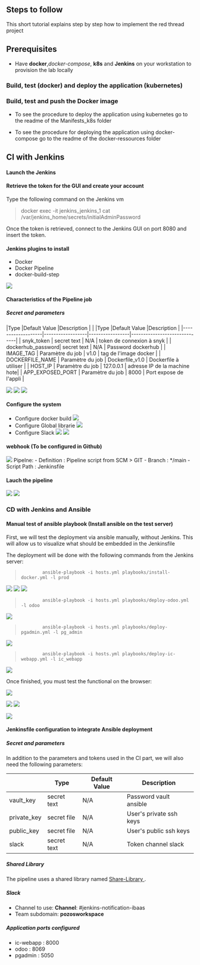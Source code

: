 

## Steps to follow
This short tutorial explains step by step how to implement the red thread project

## Prerequisites

- Have **docker**,*docker-compose*, **k8s** and **Jenkins** on your workstation to provision the lab locally


### Build, test (**docker**) and deploy the application (**kubernetes**)

### Build, test and push the Docker image

- To see the procedure to deploy the application using kubernetes go to the readme of the Manifests_k8s folder 

- To see the procedure for deploying the application using docker-compose go to the readme of the docker-ressources folder

## CI with Jenkins

#### Launch the Jenkins
#### Retrieve the token for the GUI and create your account
Type the following command on the Jenkins vm
> docker exec -it jenkins_jenkins_1 cat /var/jenkins_home/secrets/initialAdminPassword

Once the token is retrieved, connect to the Jenkins GUI on port 8080 and insert the token.

#### Jenkins plugins to install
- Docker
- Docker Pipeline
- docker-build-step

![](https://lh5.googleusercontent.com/g0vujbJyXRjL1jWLNdHTl8xlMpfAgEIygRu6T_pAnlohpDF90UkB0WtEYuCTx7mMMggnOsAE9g75rgQYRoh6hy8_769ZqA70YGBDdpiUaqt8bGAk8cJLkhP1uJuWbQIwXEPTb2ji0VCcB-TFvsPNLxsc9Bjb3ezWOPY1PWa_zapZFVwNnFDbgOfjOg)




#### Characteristics of the Pipeline job 
##### Secret and parameters

|Type |Default Value |Description |
|                   |Type              |Default Value    |Description                   |
|-------------------|------------------|-----------------|------------------------------|
|    snyk_token     | secret text      |      N/A        | token de connexion à snyk    |
| dockerhub_password| secret text      |      N/A        | Password dockerhub           |
|    IMAGE_TAG      | Paramètre du job |      v1.0       | tag de l'image docker        |
|  DOCKERFILE_NAME  | Paramètre du job | Dockerfile_v1.0 | Dockerfile à utiliser        |
|      HOST_IP      | Paramètre du job |   127.0.0.1     | adresse IP de la machine hote|
|  APP_EXPOSED_PORT | Paramètre du job |      8000       | Port expose de l'appli       |


**![](https://lh4.googleusercontent.com/Kv_YJ-S8RDUaTjOIJ1cVO87vTuAVLghyjD-F9HkayZMQqkO0MHgN59zicnvDfqSxnMy2FVJAJdhZAyfCkDoCvjLGAH3pqWsmph3Ml9chDqUL7QvO8di2zvA31oBBu0XVITQewh0OdzzBCtzXYJPC_jsH9J5Vebs_CTgyWo35S-QR2uYKkC-xhimqPbcRaA)**
**![](https://lh4.googleusercontent.com/sLN_Ser1vGWtkdYpjO3JZ7S2bypk7qO3hM8VuhBZJU8A89r7YiDeakYHmDvWchwyE1kQwaI0s_aHLCtUvH0PTQT_tLhjXPHIkWxBQl9slKz8NDqDTlZ068Nk9Fnm28Iov0YpSWua-2iPqSiKjKaDtmTHZJ56oiFVVZymJGxBjTsveAabDP_sLEjDTfKsUw)**
**![](https://lh4.googleusercontent.com/thpA_qFblD_OEkc9YuyejHJrDQ43s4d-TFT25Pz7g5FErD6uXQL4f0fCFn4rO2pmjl814EwLBLi1Pau1A7PZaWEdF6lFSBKwaKh9dl8o9AXTxHEoCMKz_hSUgB2HcL4RR5V_fRqM8auau_0_AQyuVjid_rawtdPsQJ_Kf_J0WNkLBH2Bd2tBsRgHUYNG9g)**


 #### Configure the system
 - Configure docker build
**![](https://lh5.googleusercontent.com/Irl2t-vcsHrj31LlMd3H1s2jGVgEInu23Fx9Jc0HWkr-wErRey0fQbZf-HA1j1kI6yVYt75p7_3zN8kZgBPeDr3jkE8RVwoZifOj_GsHYbf_88y01rgC0FxyDWm4DkwBB0I_cemqUoToZvPGk7tYskUSJlhTTwJshauBoZ_bCYi4Liysf8c0ZnLrC8vZRA)**
- Configure Global librarie
**![](https://lh4.googleusercontent.com/lf8Ssqee-S8kgr_A6b40KJvfdpV9o9O9b5ky8Y-LitVC9IiQ_Fq7k-MTMpfalUPlRGy_ZVUB_1JuJkbvuAZPJy1tmvP6BuiMA-MGJLRR0OtU8lVm9M3Mi82PHSuwkGLiXzFDK6I-zb3hoZarYxkx_ud7fxZXxrCfvrV3UvYngM2Vq0FK2RfLGP5afXOTbw)**
- Configure Slack
**![](https://lh3.googleusercontent.com/XGQHzBuUJqAo7KmU0VEmGQVwB403plUl0VT9ywpdLRNgZROnyzPIPnrQLl3feJEY7GioC2tajG_ph-WlNAJ05vPWH1apuqelTfR8eAcmpffd19RbHJYxQn0VqEwoTVu4Q5hqjMN7oaN24k-0r0gPWpbXti55GSvNezvWhvDg51v3TBUTjRoUKo8hw_MDtg)**
**![](https://lh5.googleusercontent.com/NXp-YFt7Ar7tWcdlLThZc8hpWoPhvZAUWiTurunZUPqprXwOfYMF6IkSaYWjjxcO2DCJOQfmTAr3f-9J9kYZFFXbmxqHHdvhNw-MqG4FAr4CIy8FVn4Tb6lKvarbdePm88BIsuUc6R0vRogy2X7Vgi2BCZBiZHkhIc-3wCSK44fLXK4VOWCSnCdh2DMfMQ)**

#### webhook (To be configured in Github)
**![](https://lh6.googleusercontent.com/X7Pk08zmOMm-kOkQ11QTKhhprGhykg3j2HrvOQtwJDqKXS4WIPyNaiX5CcorSI0yuHteqI21wnyVQVWEsAXytwcfpgIql8CTGSYu2kt6y6T7X-p1ehCt9_OMGgywiMa85UPwS4DQRaYcJDzVpj2Wu8dwpxJ-tX-pVTv-b-pS-lkupG4jyIPAYu6AfkZ5dQ)**
Pipelne: 
    - Definition : Pipeline script from SCM > GIT
        - Branch : */main
        - Script Path : Jenkinsfile
        
#### Lauch the pipeline
**![](https://lh4.googleusercontent.com/96xi-ZxPFgrTSPJcNOMFVgNx238fKf6BBjM40ttYxrJEgzce_tPfTYu2_N3fZoyUd4xz5oPbOpzq4-FEEmE8LEWXYFKk4VmX-HV0ayhcak_s6Axxqa1GMmS_yq4oqvQFaMEywh3kEDUby3Avs5avaExdhe4nZAkIaXc84PXXG9wA0yRPIvCWVdTF73xpMA)**
**![](https://lh4.googleusercontent.com/tpMVgyinE0QRKPL9o3AjDnfTPLrwObzVMuHUDRjoOCzJElBKFNTHb_qiwiVISpvuh6-mMsqvVbYhj_PfW7vvW7nmUW4J2xNv6Pix0GHAzih4lkk8j9ESc45z7oiGjg6i4g61wVTt7IOjA5kZ_wHxCgKv0B-wam1DALQhGqCzwKuKbIjgkluUZTFTWvn1dQ)**


### CD with Jenkins and Ansible
#### Manual test of ansible playbook (Install ansible on the test server)
First, we will test the deployment via ansible manually, without Jenkins.
This will allow us to visualize what should be embedded in the Jenkinsfile

The deployment will be done with the following commands from the Jenkins server: 

>             ansible-playbook -i hosts.yml playbooks/install-docker.yml -l prod 
**![](https://lh4.googleusercontent.com/7EEyI7ZYA62NaOAfYpJ63CwrPR91GexRa1QFEE1VHa0_MK2MHlnekaEuDuOL3u9len2YvPiLRQfl2IRciWDnktE5_AuKfH3BP2zMxwPycH2u-UpvJwB8VAO1UcEYXPH3Lq8A66V1oTaABDeBv1mvpJucyAkEVaxY02h8a40tjd-dMffgFYGxVqkHdINjuA)**
**![](https://lh3.googleusercontent.com/MNIDD7_fKxhppk9HPDpAt5ZnD8LvYKtIqhbvUURAKylgyjOZGTAsZQBlq7rY_q3AtToAVdvr82UGiSFCp3bEt2iWeEmtTX8GwTvunYDfg_MyMgafWq8Tx_3LLwa2RZaZZyt-dtJw3yT932SwZFjm5AZiacEGsrwpDbdgHl1zIlIuMJdqC-UoVRtLSqlddA)**
**![](https://lh4.googleusercontent.com/xJVSHF5DJcPobhBj2q8jid0XLQoNjq-PCus1ue1nFvFPZcF4_VeRgInvR6ACh-48bGv54c0MX48wZNKWgTx3bSJz4kjLf3SqoP7CLeU-e421zk1igaomBiHEp1sf0L1TWjAmcrlqYxRZl6mr7MYlkHLz-B3BAo3RHJRtEuzPSfkqIgE_bulR27XnQasSkw)**
>             ansible-playbook -i hosts.yml playbooks/deploy-odoo.yml -l odoo

**![](https://lh4.googleusercontent.com/iR8uxtlHn4jLEhZKU536zZYBO0mRxtGO1SI2eHHdupB0P-huMb3UNU3IXmBnTuruxHDM7oxQ0TGq9sirQo0s5N6S-WPacqLGS5uKRnI3RAz7pDmU_7oAfoch9Y_S60JazoaJei5wsf0pZ9_J-qG0buqzTHo7e4lJh-QC2RSDZRvqU-XHZADvQt1n048WaQ)**

>             ansible-playbook -i hosts.yml playbooks/deploy-pgadmin.yml -l pg_admin
**![](https://lh3.googleusercontent.com/k5qq8t_SXx6KOtZqzZcuRWryNFcjp3HV4ThH8tx9IoB3aQuQumh0DxV7et_6yvxauOlAUGiX49mqA11iBp2OsJ4cPl1M8grtm_ouoLyN5BH8tTpKEh1BP2NGC3mIG2twISI_6NAqJGDQGTpXvIHHiotMKG01b20iicEjLhyD747KZAnFQobELvGnuAomJA)**

>             ansible-playbook -i hosts.yml playbooks/deploy-ic-webapp.yml -l ic_webapp

**![](https://lh6.googleusercontent.com/tOtLil918JqIjFteW6yZeldRBCHCr6ZH4OU_k_pqN6d70E3lnAdNipR3855WokeIu6xdHA49HyOyonKZdRhsF2RyDlUoKaoeK70g64b_yOyZ50o2gxUdbfMZpIFuTwy22oVF4qcd4lh8a-vIxlRyEEpgYlD8p_lTqzJuapbwfeYBtV5Jn69jwhNBdqJVWA)**

Once finished, you must test the functional on the browser:

**![](https://lh6.googleusercontent.com/wA-8HFr1ik-A-L4y_WfQ8DeGReCIiAbjLPnvokO3ooD4xIc00n1CJgT171E1d3VuAtb3qGMNVbK37BZxTh5GRI-yT2nQ3K6bUBbiHmdQ2Lyk6fqaGS3EUKIhGueWq8BGPe4AxqPc94yXjJb7cb2Ds_OzmJ0en2M1QiUjBOOjb30XydZ52HjjP18pvAuoKg)**

**![](https://lh6.googleusercontent.com/hh2JK28dfVoxXWXoWPTa2Gg8P5IQZdKpicp9gcpsof-K7Mg9QtuWfdSx8vGGb_3U37obX1lE8TDbIC3ZvRFnaK4Fp-x1FoQNcy0_lueF5rBllfxmizMieUigqHtKA-qqSAuyP9Xu4K_F6lBH_oORUeGB8qdoP4jTOQ3T8Ijy7-TxDbM5HpbC3rEeUb23yw)**
**![](https://lh3.googleusercontent.com/W6mT_Fx1myXJMy3an8i1ZDo0GGYk817gHwk6l9-VHp1qjo5hN-lSbOj9s4S369Va_k10gm2Iu7msCAXjE9Tpznw432H5ARv8_CCyLfM7UDOztcDpaYwJcsqzRuD6vr0HFIED2T9mK7D7r5mK7V-1HjZ4tydgcdJ-l7LplLGOYGnO6AIdAlTg4ssZGJFmcw)**

**![](https://lh3.googleusercontent.com/W_RkH5waWUN5Q9XQCjw0-QbwkZtMt75OmLTFyn7ODgOiwi9b9TU8Yh7uJziho9pwA1FMtsU5yS1qYaFwNn8NSuo6QpVlwDZ2CPmEzhdShJiLdqfTKy36m9A7aTuDTRSvnyzl8m7EAMovra3-e6bTK-EqRzmE_e1w59T7_Ha55JbtpaQXCcVRhjsnXZzOSg)**

#### Jenkinsfile configuration to integrate Ansible deployment

##### Secret and parameters
In addition to the parameters and tokens used in the CI part, we will also need the following parameters: 

|                      |Type              |Default Value    |Description                   |
|----------------------|------------------|-----------------|------------------------------|
|     vault_key        | secret text      |      N/A        |  Password vault ansible   |
|    private_key       | secret file      |      N/A        |   User's private ssh keys|
|    public_key        | secret file      |      N/A        |   User's public ssh keys  |
|       slack          | secret text      |      N/A        |   Token channel slack        |


##### Shared Library
The pipeline uses a shared library named [Share-Library ](https://github.com/Aurelie-Kamgang/Share-Library.git).

##### Slack
- Channel to use: **Channel**: #jenkins-notification-ibaas
- Team subdomain: **pozosworkspace**

##### Application ports configured
- ic-webapp : 8000
- odoo : 8069
- pgadmin : 5050

